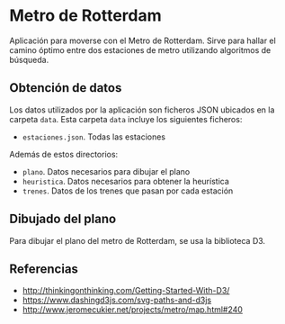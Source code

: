 # Metro de Rotterdam

Aplicación para moverse con el Metro de Rotterdam. Sirve para hallar el camino óptimo entre dos estaciones de metro utilizando algoritmos de búsqueda.



## Obtención de datos

Los datos utilizados por la aplicación son ficheros JSON ubicados en la carpeta `data`. Esta carpeta `data` incluye los siguientes ficheros:

- `estaciones.json`. Todas las estaciones

Además de estos directorios:

- `plano`. Datos necesarios para dibujar el plano
- `heuristica`. Datos necesarios para obtener la heurística
- `trenes`. Datos de los trenes que pasan por cada estación



## Dibujado del plano

Para dibujar el plano del metro de Rotterdam, se usa la biblioteca D3.



## Referencias

* http://thinkingonthinking.com/Getting-Started-With-D3/
* https://www.dashingd3js.com/svg-paths-and-d3js
* http://www.jeromecukier.net/projects/metro/map.html#240
